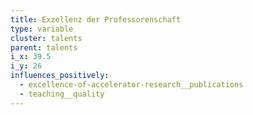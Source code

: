 ```yaml
---
title: Exzellenz der Professorenschaft
type: variable
cluster: talents
parent: talents
i_x: 39.5
i_y: 26
influences_positively:
  - excellence-of-accelerator-research__publications
  - teaching__quality
---
```

